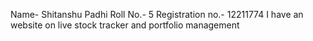 Name- Shitanshu Padhi
Roll No.- 5
Registration no.- 12211774
I have an website on live stock tracker and portfolio management
